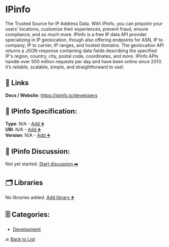 # IPinfo

The Trusted Source for IP Address Data.
With IPinfo, you can pinpoint your users’ locations, customize their experiences, prevent fraud, ensure compliance, and so much more. IPinfo is a free IP data API provider specializing in IP geolocation, though also offering endpoints for ASN, IP to company, IP to carrier, IP ranges, and hosted domains.  The geolocation API returns a JSON response containing data fields describing the specified IP's region, country, city, postal code, coordinates, and more. IPinfo APIs handle over 500 million requests per day and have been online since 2013. It’s reliable, scalable, simple, and straightforward to use!.



##  🔗 Links
**Docs / Website**: https://ipinfo.io/developers

## 🧬 IPinfo Specification:
**Type**: N/A - [Add ➕](https://github.com/apis-list/apis-list/edit/main/apis.yaml#L9976)  
**URI**: N/A - [Add ➕](https://github.com/apis-list/apis-list/edit/main/apis.yaml#L9976)  
**Version**: N/A - [Add ➕](https://github.com/apis-list/apis-list/edit/main/apis.yaml#L9976)

## 💬 IPinfo Discussion:
Not yet started. [Start discussion ➡️](https://github.com/apis-list/apis-list/discussions/new)

## 🗂️ Libraries

No libraries added. [Add library ➕](https://github.com/apis-list/apis-list/edit/main/apis.yaml#L9976)    


## 🗄️ Categories:
- [Development](https://github.com/apis-list/apis-list#development-)

🔙  [Back to List](https://github.com/apis-list/apis-list)
